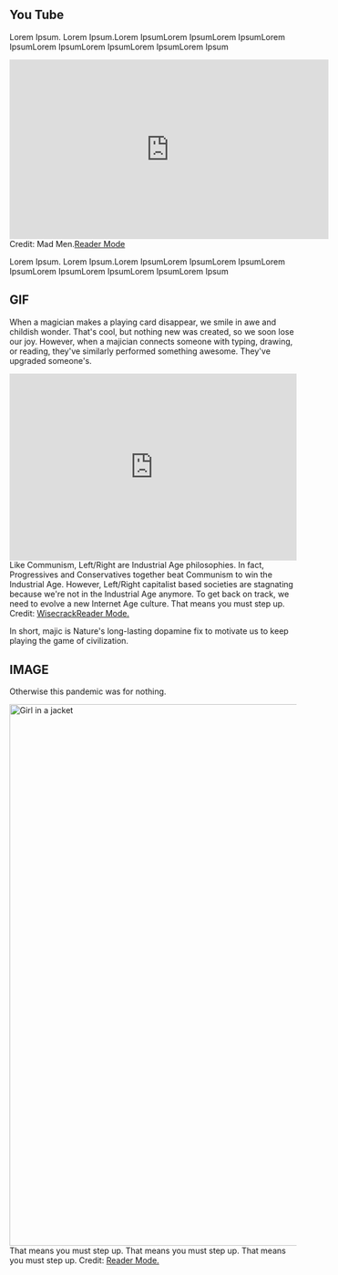 ## You Tube

Lorem Ipsum. Lorem Ipsum.Lorem IpsumLorem IpsumLorem IpsumLorem IpsumLorem IpsumLorem IpsumLorem IpsumLorem Ipsum

<div class="center">
<iframe width="560" height="315" src="https://www.youtube.com/embed/QKcneQ6N50Q?start=50" frameborder="0" allow="accelerometer; autoplay; encrypted-media; gyroscope; picture-in-picture" allowfullscreen></iframe></div>
<figcaption>Credit: Mad Men.<a href="https://www.youtube.com/watch?v=QKcneQ6N50Q?t=50">Reader Mode</a></figcaption>

Lorem Ipsum. Lorem Ipsum.Lorem IpsumLorem IpsumLorem IpsumLorem IpsumLorem IpsumLorem IpsumLorem IpsumLorem Ipsum



## GIF

When a magician makes a playing card disappear, we smile in awe and childish wonder. That's cool, but nothing new was created, so we soon lose our joy. However, when a majician connects someone with typing, drawing, or reading, they've similarly performed something awesome. They've upgraded someone's.

<div class="center">
<div style='position:relative; padding-bottom:calc(56.25% + 44px)'><iframe src='https://gfycat.com/ifr/ImmaterialDazzlingCopperbutterfly' frameborder='0' scrolling='no' width='100%' height='100%' style='position:absolute;top:0;left:0;' allowfullscreen></iframe></div></div>
<figcaption>Like Communism, Left/Right are Industrial Age philosophies. In fact, Progressives and Conservatives together beat Communism to win the Industrial Age. However, Left/Right capitalist based societies are stagnating because we're not in the Industrial Age anymore. To get back on track, we need to evolve a new Internet Age culture. That means you must step up. Credit: <a href="https://www.youtube.com/watch?v=_Lngf3J8vN4">Wisecrack</a><a href="https://gfycat.com/ifr/GoodDimpledBarbet">Reader Mode.</a>
</figcaption>

In short, majic is Nature's long-lasting dopamine fix to motivate us to keep playing the game of civilization.



## IMAGE

Otherwise this pandemic was for nothing.

<img src="https://techvolution.io/content/images/2020/04/levers-of-power.jpg" alt="Girl in a jacket" class="center-img" width="950" height="">
<figcaption>That means you must step up. That means you must step up. That means you must step up. Credit: <a href="https://gfycat.com/ifr/GoodDimpledBarbet">Reader Mode.</a>
</figcaption>

